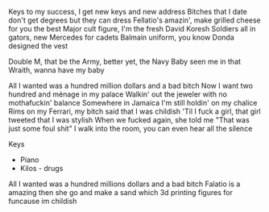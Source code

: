 Keys to my success, I get new keys and new address
Bitches that I date don't get degrees but they can dress
Fellatio's amazin', make grilled cheese for you the best
Major cult figure, I'm the fresh David Koresh
Soldiers all in gators, new Mercedes for cadets
Balmain uniform, you know Donda designed the vest

Double M, that be the Army, better yet, the Navy
Baby seen me in that Wraith, wanna have my baby

All I wanted was a hundred million dollars and a bad bitch
Now I want two hundred and ménage in my palace
Walkin' out the jeweler with no mothafuckin' balance
Somewhere in Jamaica I'm still holdin' on my chalice
Rims on my Ferrari, my bitch said that I was childish
'Til I fuck a girl, that girl tweeted that I was stylish
When we fucked again, she told me "That was just some foul shit"
I walk into the room, you can even hear all the silence

Keys 
- Piano
- Kilos - drugs

All I wanted was a hundred millions dollars and a bad bitch
Falatio is a amazing then she go and make a sand which
3d printing figures for funcause im childish